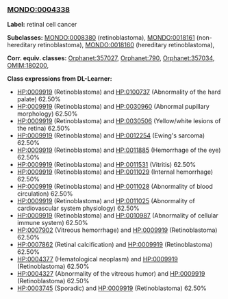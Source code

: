 
### [MONDO:0004338](http://purl.obolibrary.org/obo/MONDO_0004338)
**Label:** retinal cell cancer

**Subclasses:** [MONDO:0008380](http://purl.obolibrary.org/obo/MONDO_0008380) (retinoblastoma), [MONDO:0018161](http://purl.obolibrary.org/obo/MONDO_0018161) (non-hereditary retinoblastoma), [MONDO:0018160](http://purl.obolibrary.org/obo/MONDO_0018160) (hereditary retinoblastoma), 

**Corr. equiv. classes:** [Orphanet:357027](http://www.orpha.net/ORDO/Orphanet_357027), [Orphanet:790](http://www.orpha.net/ORDO/Orphanet_790), [Orphanet:357034](http://www.orpha.net/ORDO/Orphanet_357034), [OMIM:180200](http://purl.obolibrary.org/obo/OMIM_180200), 

**Class expressions from DL-Learner:**

- [HP:0009919](http://purl.obolibrary.org/obo/HP_0009919) (Retinoblastoma) and [HP:0100737](http://purl.obolibrary.org/obo/HP_0100737) (Abnormality of the hard palate) 62.50%
- [HP:0009919](http://purl.obolibrary.org/obo/HP_0009919) (Retinoblastoma) and [HP:0030960](http://purl.obolibrary.org/obo/HP_0030960) (Abnormal pupillary morphology) 62.50%
- [HP:0009919](http://purl.obolibrary.org/obo/HP_0009919) (Retinoblastoma) and [HP:0030506](http://purl.obolibrary.org/obo/HP_0030506) (Yellow/white lesions of the retina) 62.50%
- [HP:0009919](http://purl.obolibrary.org/obo/HP_0009919) (Retinoblastoma) and [HP:0012254](http://purl.obolibrary.org/obo/HP_0012254) (Ewing's sarcoma) 62.50%
- [HP:0009919](http://purl.obolibrary.org/obo/HP_0009919) (Retinoblastoma) and [HP:0011885](http://purl.obolibrary.org/obo/HP_0011885) (Hemorrhage of the eye) 62.50%
- [HP:0009919](http://purl.obolibrary.org/obo/HP_0009919) (Retinoblastoma) and [HP:0011531](http://purl.obolibrary.org/obo/HP_0011531) (Vitritis) 62.50%
- [HP:0009919](http://purl.obolibrary.org/obo/HP_0009919) (Retinoblastoma) and [HP:0011029](http://purl.obolibrary.org/obo/HP_0011029) (Internal hemorrhage) 62.50%
- [HP:0009919](http://purl.obolibrary.org/obo/HP_0009919) (Retinoblastoma) and [HP:0011028](http://purl.obolibrary.org/obo/HP_0011028) (Abnormality of blood circulation) 62.50%
- [HP:0009919](http://purl.obolibrary.org/obo/HP_0009919) (Retinoblastoma) and [HP:0011025](http://purl.obolibrary.org/obo/HP_0011025) (Abnormality of cardiovascular system physiology) 62.50%
- [HP:0009919](http://purl.obolibrary.org/obo/HP_0009919) (Retinoblastoma) and [HP:0010987](http://purl.obolibrary.org/obo/HP_0010987) (Abnormality of cellular immune system) 62.50%
- [HP:0007902](http://purl.obolibrary.org/obo/HP_0007902) (Vitreous hemorrhage) and [HP:0009919](http://purl.obolibrary.org/obo/HP_0009919) (Retinoblastoma) 62.50%
- [HP:0007862](http://purl.obolibrary.org/obo/HP_0007862) (Retinal calcification) and [HP:0009919](http://purl.obolibrary.org/obo/HP_0009919) (Retinoblastoma) 62.50%
- [HP:0004377](http://purl.obolibrary.org/obo/HP_0004377) (Hematological neoplasm) and [HP:0009919](http://purl.obolibrary.org/obo/HP_0009919) (Retinoblastoma) 62.50%
- [HP:0004327](http://purl.obolibrary.org/obo/HP_0004327) (Abnormality of the vitreous humor) and [HP:0009919](http://purl.obolibrary.org/obo/HP_0009919) (Retinoblastoma) 62.50%
- [HP:0003745](http://purl.obolibrary.org/obo/HP_0003745) (Sporadic) and [HP:0009919](http://purl.obolibrary.org/obo/HP_0009919) (Retinoblastoma) 62.50%


